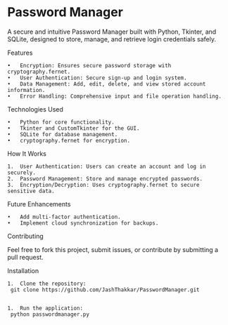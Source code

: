 # Password Manager

A secure and intuitive Password Manager built with Python, Tkinter, and SQLite, designed to store, manage, and retrieve login credentials safely.

Features

	•	Encryption: Ensures secure password storage with cryptography.fernet.
	•	User Authentication: Secure sign-up and login system.
	•	Data Management: Add, edit, delete, and view stored account information.
	•	Error Handling: Comprehensive input and file operation handling.

Technologies Used

	•	Python for core functionality.
	•	Tkinter and CustomTkinter for the GUI.
	•	SQLite for database management.
	•	cryptography.fernet for encryption.

 How It Works

	1.	User Authentication: Users can create an account and log in securely.
	2.	Password Management: Store and manage encrypted passwords.
	3.	Encryption/Decryption: Uses cryptography.fernet to secure sensitive data.

Future Enhancements

	•	Add multi-factor authentication.
	•	Implement cloud synchronization for backups.

Contributing

Feel free to fork this project, submit issues, or contribute by submitting a pull request.

Installation

	1.	Clone the repository:
     git clone https://github.com/JashThakkar/PasswordManager.git

 
	1.	Run the application:
     python passwordmanager.py
